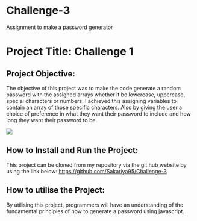 # Challenge-3

Assignment to make a password generator

# Project Title: Challenge 1

## Project Objective:

The objective of this project was to make the code generate a random password with the assigned arrays whether it be lowercase, uppercase, special characters or numbers. I achieved this assigning variables to contain an array of those specific characters. Also by giving the user a choice of preference in what they want their password to include and how long they want their password to be.

<img src="images/javascript-image.png">

## How to Install and Run the Project:

This project can be cloned from my repository via the git hub website
by using the link below:
https://github.com/Sakariya95/Challenge-3

## How to utilise the Project:

By utilising this project, programmers will have an understanding of the fundamental principles of how to generate a password using javascript.
